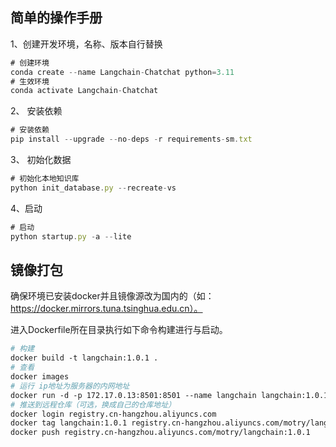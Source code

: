 ## 简单的操作手册

1、创建开发环境，名称、版本自行替换

```js
# 创建环境
conda create --name Langchain-Chatchat python=3.11
# 生效环境
conda activate Langchain-Chatchat

```

2、 安装依赖

```js
# 安装依赖
pip install --upgrade --no-deps -r requirements-sm.txt
```

3、 初始化数据

```js
# 初始化本地知识库
python init_database.py --recreate-vs
```

4、启动

```js
# 启动
python startup.py -a --lite
```



## 镜像打包

确保环境已安装docker并且镜像源改为国内的（如：https://docker.mirrors.tuna.tsinghua.edu.cn）。

进入Dockerfile所在目录执行如下命令构建进行与启动。

```dockerfile
# 构建
docker build -t langchain:1.0.1 .
# 查看
docker images
# 运行 ip地址为服务器的内网地址
docker run -d -p 172.17.0.13:8501:8501 --name langchain langchain:1.0.1
# 推送到远程仓库（可选，换成自己的仓库地址）
docker login registry.cn-hangzhou.aliyuncs.com
docker tag langchain:1.0.1 registry.cn-hangzhou.aliyuncs.com/motry/langchain:1.0.1
docker push registry.cn-hangzhou.aliyuncs.com/motry/langchain:1.0.1
```

